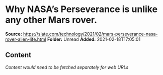 # Why NASA’s Perseverance is unlike any other Mars rover.

**Source:** https://slate.com/technology/2021/02/mars-perseverance-nasa-rover-alien-life.html
**Folder:** Unread
**Added:** 2021-02-18T17:05:01




## Content
*Content would need to be fetched separately for web URLs*
